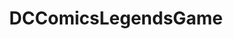---
title: DCComicsLegendsGame
crosslinks:
- DCL_Recruitments
- livven
- future_fight
- DCLegendsRGoR
- causeWhyNotMate
- FFRecordKeeper
- SWGalaxyOfHeroes
- modhelp
- DCcomics
- DCUnchained
- raerth
- AskReddit
- FlashTV
---